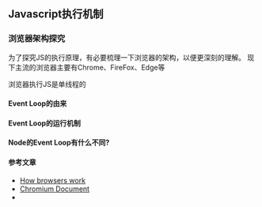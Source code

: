 ## Javascript执行机制

### 浏览器架构探究

为了探究JS的执行原理，有必要梳理一下浏览器的架构，以便更深刻的理解。
现下主流的浏览器主要有Chrome、FireFox、Edge等

浏览器执行JS是单线程的

#### Event Loop的由来

#### Event Loop的运行机制

#### Node的Event Loop有什么不同?


#### 参考文章
- [How browsers work](http://taligarsiel.com/Projects/howbrowserswork1.htm#Introduction)
- [Chromium Document](https://www.chromium.org/developers/design-documents)
- 
